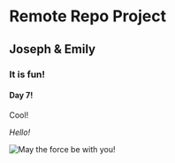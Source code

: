 # Remote Repo Project
## Joseph & Emily
### It is fun!
#### Day 7!

Cool!

_Hello!_

![May the force be with you!](https://external-content.duckduckgo.com/iu/?u=https%3A%2F%2Fs3.amazonaws.com%2Fmedia.eremedia.com%2Fuploads%2F2017%2F01%2F23143044%2Fgithub4.jpg&f=1&nofb=1)
